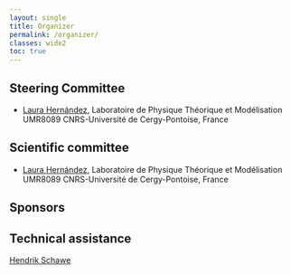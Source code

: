 ```yaml
---
layout: single
title: Organizer
permalink: /organizer/
classes: wide2
toc: true
---
```


## Steering Committee

* [Laura Hernández](mailto:Laura.Hernandez@u-cergy.fr), Laboratoire de Physique Théorique et Modélisation UMR8089 CNRS-Université de Cergy-Pontoise, France



## Scientific committee

* [Laura Hernández](mailto:Laura.Hernandez@u-cergy.fr), Laboratoire de Physique Théorique et Modélisation UMR8089 CNRS-Université de Cergy-Pontoise, France



## Sponsors



## Technical assistance

[Hendrik Schawe](https://hendrik.schawe.me)
